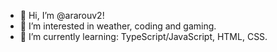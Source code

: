 - 👋 Hi, I’m @ararouv2!
- 👀 I’m interested in weather, coding and gaming.
- 🌱 I’m currently learning: TypeScript/JavaScript, HTML, CSS.

<!---
ararouv2/ararouv2 is a ✨ special ✨ repository because its `README.md` (this file) appears on your GitHub profile.
You can click the Preview link to take a look at your changes.
--->
